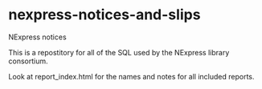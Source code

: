 # nexpress-notices-and-slips
NExpress notices

This is a repostitory for all of the SQL used by the NExpress library consortium.

Look at report_index.html for the names and notes for all included reports.
